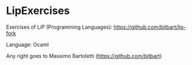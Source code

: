 # LipExercises

Exercises of LiP (Programming Languages): https://github.com/bitbart/lip-fork

Language: Ocaml

Any right goes to Massimo Bartoletti (https://github.com/bitbart) 
